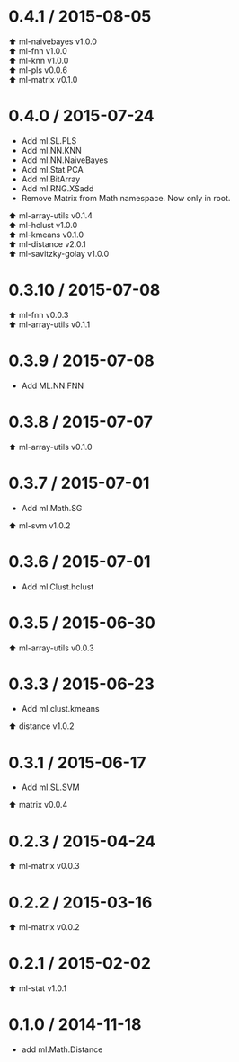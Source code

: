 0.4.1 / 2015-08-05
==================

:arrow_up: ml-naivebayes v1.0.0  
:arrow_up: ml-fnn v1.0.0  
:arrow_up: ml-knn v1.0.0  
:arrow_up: ml-pls v0.0.6  
:arrow_up: ml-matrix v0.1.0

0.4.0 / 2015-07-24
==================

* Add ml.SL.PLS
* Add ml.NN.KNN
* Add ml.NN.NaiveBayes
* Add ml.Stat.PCA
* Add ml.BitArray
* Add ml.RNG.XSadd
* Remove Matrix from Math namespace. Now only in root.

:arrow_up: ml-array-utils v0.1.4  
:arrow_up: ml-hclust v1.0.0  
:arrow_up: ml-kmeans v0.1.0  
:arrow_up: ml-distance v2.0.1  
:arrow_up: ml-savitzky-golay v1.0.0

0.3.10 / 2015-07-08
===================

:arrow_up: ml-fnn v0.0.3  
:arrow_up: ml-array-utils v0.1.1  

0.3.9 / 2015-07-08
===================

* Add ML.NN.FNN

0.3.8 / 2015-07-07
==================

:arrow_up: ml-array-utils v0.1.0

0.3.7 / 2015-07-01
==================

* Add ml.Math.SG

:arrow_up: ml-svm v1.0.2

0.3.6 / 2015-07-01
==================

* Add ml.Clust.hclust

0.3.5 / 2015-06-30
==================

:arrow_up: ml-array-utils v0.0.3

0.3.3 / 2015-06-23
==================

* Add ml.clust.kmeans

:arrow_up: distance v1.0.2

0.3.1 / 2015-06-17
==================

* Add ml.SL.SVM

:arrow_up: matrix v0.0.4

0.2.3 / 2015-04-24
==================

:arrow_up: ml-matrix v0.0.3

0.2.2 / 2015-03-16
==================

:arrow_up: ml-matrix v0.0.2

0.2.1 / 2015-02-02
==================

:arrow_up: ml-stat v1.0.1

0.1.0 / 2014-11-18
==================

* add ml.Math.Distance
